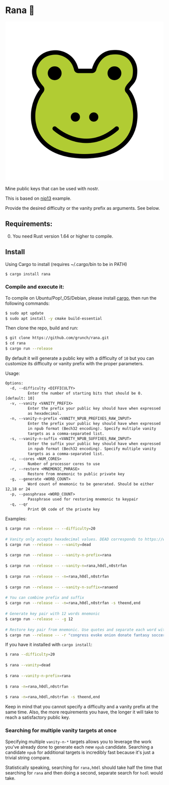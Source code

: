 # Rana 🐸

![Rana](rana.png)

Mine public keys that can be used with nostr.

This is based on [nip13](https://github.com/nostr-protocol/nips/blob/master/13.md) example.

Provide the desired difficulty or the vanity prefix as arguments. See below.

## Requirements:

0. You need Rust version 1.64 or higher to compile.

## Install

Using Cargo to install (requires ~/.cargo/bin to be in PATH)

```bash
$ cargo install rana
```

### Compile and execute it:

To compile on Ubuntu/Pop!\_OS/Debian, please install [cargo](https://www.rust-lang.org/tools/install), then run the following commands:

```bash
$ sudo apt update
$ sudo apt install -y cmake build-essential
```

Then clone the repo, build and run:

```bash
$ git clone https://github.com/grunch/rana.git
$ cd rana
$ cargo run --release
```

By default it will generate a public key with a difficulty of `10` but you can customize its difficulty or vanity prefix with the proper parameters.

Usage:

```
Options:
  -d, --difficulty <DIFFICULTY>
          Enter the number of starting bits that should be 0. [default: 10]
  -v, --vanity <VANITY_PREFIX>
          Enter the prefix your public key should have when expressed
          as hexadecimal.
  -n, --vanity-n-prefix <VANITY_NPUB_PREFIXES_RAW_INPUT>
          Enter the prefix your public key should have when expressed
          in npub format (Bech32 encoding). Specify multiple vanity
          targets as a comma-separated list.
  -s, --vanity-n-suffix <VANITY_NPUB_SUFFIXES_RAW_INPUT>
          Enter the suffix your public key should have when expressed
          in npub format (Bech32 encoding). Specify multiple vanity
          targets as a comma-separated list.
  -c, --cores <NUM_CORES>
          Number of processor cores to use
  -r, --restore <MNEMONIC_PHRASE>
          Restore from mnemonic to public private key
  -g, --generate <WORD_COUNT>
          Word count of mnemonic to be generated. Should be either 12,18 or 24
  -p, --passphrase <WORD_COUNT>
          Passphrase used for restoring mnemonic to keypair
  -q, --qr
          Print QR code of the private key
```

Examples:

```bash
$ cargo run --release -- --difficulty=20

# Vanity only accepts hexadecimal values. DEAD corresponds to https://www.hexdictionary.com/hex/DEAD, not an example username string.
$ cargo run --release -- --vanity=dead

$ cargo run --release -- --vanity-n-prefix=rana

$ cargo run --release -- --vanity-n=rana,h0dl,n0strfan

$ cargo run --release -- -n=rana,h0dl,n0strfan

$ cargo run --release -- --vanity-n-suffix=ranaend

# You can combine prefix and suffix
$ cargo run --release -- -n=rana,h0dl,n0strfan -s theend,end

# Generate key pair with 12 words mnemonic
$ cargo run --release -- -g 12

# Restore key pair from mnemonic. Use quotes and separate each word with a space
$ cargo run --release -- -r "congress evoke onion donate fantasy soccer project fiction envelope body faith mean"
```

If you have it installed with `cargo install`:

```bash
$ rana --difficulty=20

$ rana --vanity=dead

$ rana --vanity-n-prefix=rana

$ rana -n=rana,h0dl,n0strfan

$ rana -n=rana,h0dl,n0strfan -s theend,end
```

Keep in mind that you cannot specify a difficulty and a vanity prefix at the same time.
Also, the more requirements you have, the longer it will take to reach a satisfactory public key.

### Searching for multiple vanity targets at once

Specifying multiple `vanity-n-*` targets allows you to leverage the work you've already done to generate each new `npub` candidate. Searching a candidate `npub` for additional targets is incredibly fast because it's just a trivial string compare.

Statistically speaking, searching for `rana,h0dl` should take half the time that searching for `rana` and then doing a second, separate search for `hodl` would take.
